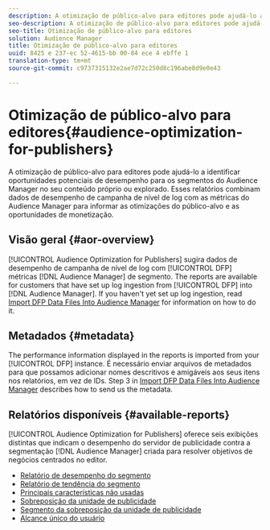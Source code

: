 ```yaml
---
description: A otimização de público-alvo para editores pode ajudá-lo a identificar oportunidades potenciais de desempenho para os segmentos do Audience Manager no seu conteúdo próprio ou explorado. Esses relatórios combinam dados de desempenho de campanha de nível de log com as métricas do Audience Manager para informar as otimizações do público-alvo e as oportunidades de monetização.
seo-description: A otimização de público-alvo para editores pode ajudá-lo a identificar oportunidades potenciais de desempenho para os segmentos do Audience Manager no seu conteúdo próprio ou explorado. Esses relatórios combinam dados de desempenho de campanha de nível de log com as métricas do Audience Manager para informar as otimizações do público-alvo e as oportunidades de monetização.
seo-title: Otimização de público-alvo para editores
solution: Audience Manager
title: Otimização de público-alvo para editores
uuid: 8425 e 237-ec 52-4615-bb 00-84 ece 4 ebffe 1
translation-type: tm+mt
source-git-commit: c9737315132e2ae7d72c250d8c196abe8d9e0e43

---
```



# Otimização de público-alvo para editores{#audience-optimization-for-publishers}

A otimização de público-alvo para editores pode ajudá-lo a identificar oportunidades potenciais de desempenho para os segmentos do Audience Manager no seu conteúdo próprio ou explorado. Esses relatórios combinam dados de desempenho de campanha de nível de log com as métricas do Audience Manager para informar as otimizações do público-alvo e as oportunidades de monetização.

## Visão geral {#aor-overview}

[!UICONTROL Audience Optimization for Publishers] sugira dados de desempenho de campanha de nível de log com [!UICONTROL DFP] métricas [!DNL Audience Manager] de segmento. The reports are available for customers that have set up log ingestion from [!UICONTROL DFP] into [!DNL Audience Manager]. If you haven&#39;t yet set up log ingestion, read [Import DFP Data Files Into Audience Manager](import-dfp.md) for information on how to do it.

## Metadados {#metadata}

The performance information displayed in the reports is imported from your [!UICONTROL DFP] instance. É necessário enviar arquivos de metadados para que possamos adicionar nomes descritivos e amigáveis aos seus itens nos relatórios, em vez de IDs. Step 3 in [Import DFP Data Files Into Audience Manager](../../../reporting/audience-optimization-reports/aor-publishers/import-dfp.md) describes how to send us the metadata.

## Relatórios disponíveis {#available-reports}

[!UICONTROL Audience Optimization for Publishers] oferece seis exibições distintas que indicam o desempenho do servidor de publicidade contra a segmentação [!DNL Audience Manager] criada para resolver objetivos de negócios centrados no editor.

+ [Relatório de desempenho do segmento](publisher-segment-performance.md)
+ [Relatório de tendência do segmento](publisher-segment-trends.md)
+ [Principais características não usadas](publisher-top-unused-traits.md)
+ [Sobreposição da unidade de publicidade](publisher-ad-unit-overlap.md)
+ [Segmento da sobreposição da unidade de publicidade](publisher-segment-ad-unit-overlap.md)
+ [Alcance único do usuário](publisher-unique-reach.md)
